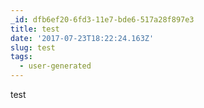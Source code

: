 ```yaml
---
_id: dfb6ef20-6fd3-11e7-bde6-517a28f897e3
title: test
date: '2017-07-23T18:22:24.163Z'
slug: test
tags:
  - user-generated
---
```

test
